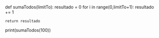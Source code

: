 def sumaTodos(limitTo):
    resultado = 0
    for i in range(0,limitTo+1):
        resultado += 1
        
    return resultado

print(sumaTodos(100))
